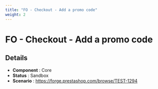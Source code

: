```yaml
---
title: "FO - Checkout - Add a promo code"
weight: 2
---
```


# FO - Checkout - Add a promo code
## Details
* **Component** : Core
* **Status** : Sandbox
* **Scenario** : https://forge.prestashop.com/browse/TEST-1294
